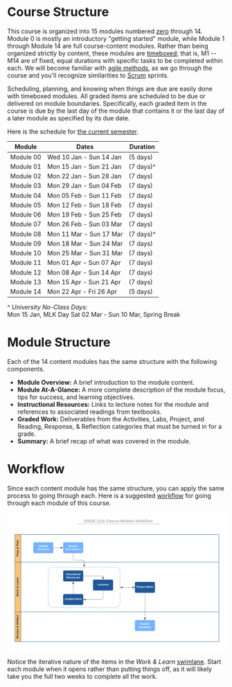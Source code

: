 # Course Structure

This course is organized into 15 modules numbered
[zero](https://www.cs.utexas.edu/users/EWD/transcriptions/EWD08xx/EWD831.html)
through 14. Module 0 is mostly an introductory "getting started" module, while
Module 1 through Module 14 are full course-content modules. Rather than being
organized strictly by content, these modules are
[timeboxed](https://en.wikipedia.org/wiki/Timeboxing); that is, M1 -- M14 are of
fixed, equal durations with specific tasks to be completed within each. We will
become familiar with [agile
methods](https://en.wikipedia.org/wiki/Agile_software_development), as we go
through the course and you'll recognize similarities to
[Scrum](https://en.wikipedia.org/wiki/Scrum_(software_development)) sprints.

Scheduling, planning, and knowing when things are due are easily done with
timeboxed modules. All graded items are scheduled to be due or delivered on
module boundaries. Specifically, each graded item in the course is due by the
last day of the module that contains it or the last day of a later module as
specified by its due date. 

Here is the schedule for [the current semester](http://www.auburn.edu/main/auweb_calendar.php).

Module    | Dates                   | Duration 
------    | ----------------------- | -------- 
Module 00 | Wed 10 Jan - Sun 14 Jan | (5 days)
Module 01 | Mon 15 Jan - Sun 21 Jan | (7 days)^  
Module 02 | Mon 22 Jan - Sun 28 Jan | (7 days)   
Module 03 | Mon 29 Jan - Sun 04 Feb | (7 days)  
Module 04 | Mon 05 Feb - Sun 11 Feb | (7 days)  
Module 05 | Mon 12 Feb - Sun 18 Feb | (7 days)  
Module 06 | Mon 19 Feb - Sun 25 Feb | (7 days)  
Module 07 | Mon 26 Feb - Sun 03 Mar | (7 days)  
Module 08 | Mon 11 Mar - Sun 17 Mar | (7 days)^  
Module 09 | Mon 18 Mar - Sun 24 Mar | (7 days)  
Module 10 | Mon 25 Mar - Sun 31 Mar | (7 days)  
Module 11 | Mon 01 Apr - Sun 07 Apr | (7 days)  
Module 12 | Mon 08 Apr - Sun 14 Apr | (7 days)  
Module 13 | Mon 15 Apr - Sun 21 Apr | (7 days)  
Module 14 | Mon 22 Apr - Fri 26 Apr | (5 days)  

^ *University No-Class Days:*  
Mon 15 Jan, MLK Day
Sat 02 Mar - Sun 10 Mar, Spring Break


# Module Structure

Each of the 14 content modules has the same structure with the following
components.

- **Module Overview:** A brief introduction to the module content.
- **Module At-A-Glance:** A more complete description of the module focus, tips
  for success, and learning objectives.
- **Instructional Resources:** Links to lecture notes for the module and
  references to associated readings from textbooks.
- **Graded Work:** Deliverables from the Activities, Labs, Project, and Reading,
  Response, & Reflection categories that must be turned in for a grade.
- **Summary:** A brief recap of what was covered in the module.

# Workflow

Since each content module has the same structure, you can apply the same process
to going through each. Here is a suggested
[workflow](https://en.wikipedia.org/wiki/Workflow) for going through each module
of this course.

![worflow](img/workflow.png)

Notice the iterative nature of the items in the *Work & Learn*
[swimlane](https://en.wikipedia.org/wiki/Swim_lane). Start each module when it
opens rather than putting things off, as it will likely take you the full two
weeks to complete all the work.

